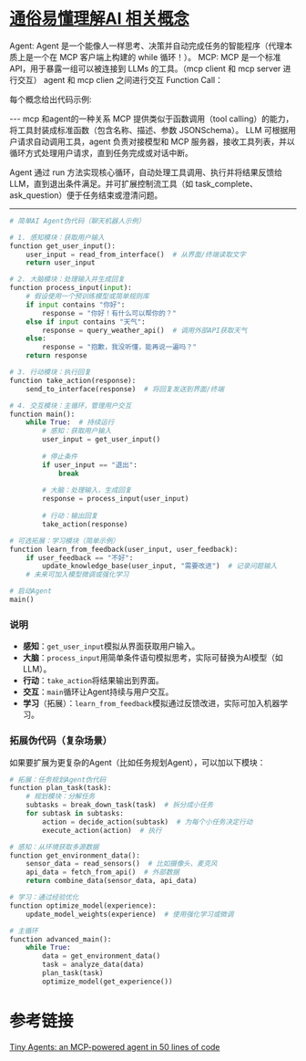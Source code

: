 # [通俗易懂理解AI 相关概念](https://github.com/sunyuan686/blog/issues/25)



Agent: Agent 是一个能像人一样思考、决策并自动完成任务的智能程序（代理本质上是一个在 MCP 客户端上构建的 while 循环！）。
MCP: MCP 是一个标准 API，用于暴露一组可以被连接到 LLMs 的工具。（mcp client 和 mcp server 进行交互） agent 和 mcp clien 之间进行交互
Function Call：


每个概念给出代码示例:


--- mcp 和agent的一种关系
MCP 提供类似于函数调用（tool calling）的能力，将工具封装成标准函数（包含名称、描述、参数 JSONSchema）。
LLM 可根据用户请求自动调用工具，agent 负责对接模型和 MCP 服务器，接收工具列表，并以循环方式处理用户请求，直到任务完成或对话中断。

Agent 通过 run 方法实现核心循环，自动处理工具调用、执行并将结果反馈给 LLM，直到退出条件满足。并可扩展控制流工具（如 task_complete、ask_question）便于任务结束或澄清问题。



--- 


```python
# 简单AI Agent伪代码（聊天机器人示例）

# 1. 感知模块：获取用户输入
function get_user_input():
    user_input = read_from_interface()  # 从界面/终端读取文字
    return user_input

# 2. 大脑模块：处理输入并生成回复
function process_input(input):
    # 假设使用一个预训练模型或简单规则库
    if input contains "你好":
        response = "你好！有什么可以帮你的？"
    else if input contains "天气":
        response = query_weather_api()  # 调用外部API获取天气
    else:
        response = "抱歉，我没听懂，能再说一遍吗？"
    return response

# 3. 行动模块：执行回复
function take_action(response):
    send_to_interface(response)  # 将回复发送到界面/终端

# 4. 交互模块：主循环，管理用户交互
function main():
    while True:  # 持续运行
        # 感知：获取用户输入
        user_input = get_user_input()
        
        # 停止条件
        if user_input == "退出":
            break
            
        # 大脑：处理输入，生成回复
        response = process_input(user_input)
        
        # 行动：输出回复
        take_action(response)

# 可选拓展：学习模块（简单示例）
function learn_from_feedback(user_input, user_feedback):
    if user_feedback == "不好":
        update_knowledge_base(user_input, "需要改进")  # 记录问题输入
    # 未来可加入模型微调或强化学习

# 启动Agent
main()
```

### 说明
- **感知**：`get_user_input`模拟从界面获取用户输入。  
- **大脑**：`process_input`用简单条件语句模拟思考，实际可替换为AI模型（如LLM）。  
- **行动**：`take_action`将结果输出到界面。  
- **交互**：`main`循环让Agent持续与用户交互。  
- **学习**（拓展）：`learn_from_feedback`模拟通过反馈改进，实际可加入机器学习。  

### 拓展伪代码（复杂场景）
如果要扩展为更复杂的Agent（比如任务规划Agent），可以加以下模块：

```python
# 拓展：任务规划Agent伪代码
function plan_task(task):
    # 规划模块：分解任务
    subtasks = break_down_task(task)  # 拆分成小任务
    for subtask in subtasks:
        action = decide_action(subtask)  # 为每个小任务决定行动
        execute_action(action)  # 执行

# 感知：从环境获取多源数据
function get_environment_data():
    sensor_data = read_sensors()  # 比如摄像头、麦克风
    api_data = fetch_from_api()  # 外部数据
    return combine_data(sensor_data, api_data)

# 学习：通过经验优化
function optimize_model(experience):
    update_model_weights(experience)  # 使用强化学习或微调

# 主循环
function advanced_main():
    while True:
        data = get_environment_data()
        task = analyze_data(data)
        plan_task(task)
        optimize_model(get_experience())
```



# 参考链接
[Tiny Agents: an MCP-powered agent in 50 lines of code](https://huggingface.co/blog/tiny-agents)
[](https://huggingface.co/blog/python-tiny-agents)